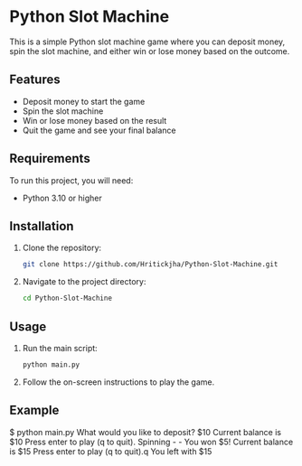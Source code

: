 # Python Slot Machine
This is a simple Python slot machine game where you can deposit money, spin the slot machine, and either win or lose money based on the outcome.
## Features
- Deposit money to start the game
- Spin the slot machine
- Win or lose money based on the result
- Quit the game and see your final balance
## Requirements
To run this project, you will need:
- Python 3.10 or higher
## Installation
1. Clone the repository:
    ```sh
    git clone https://github.com/Hritickjha/Python-Slot-Machine.git
    ```
2. Navigate to the project directory:
    ```sh
    cd Python-Slot-Machine
    ```
## Usage
1. Run the main script:
    ```sh
    python main.py
    ```
2. Follow the on-screen instructions to play the game.
## Example
$ python main.py
What would you like to deposit? $10
Current balance is $10
Press enter to play (q to quit).
  Spinning - - 
          You won $5!
          Current balance is $15
          Press enter to play (q to quit).q
          You left with $15
